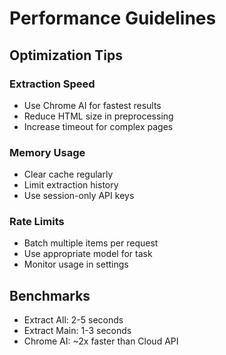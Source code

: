 # Performance Guidelines

## Optimization Tips

### Extraction Speed
- Use Chrome AI for fastest results
- Reduce HTML size in preprocessing
- Increase timeout for complex pages

### Memory Usage
- Clear cache regularly
- Limit extraction history
- Use session-only API keys

### Rate Limits
- Batch multiple items per request
- Use appropriate model for task
- Monitor usage in settings

## Benchmarks
- Extract All: 2-5 seconds
- Extract Main: 1-3 seconds
- Chrome AI: ~2x faster than Cloud API
